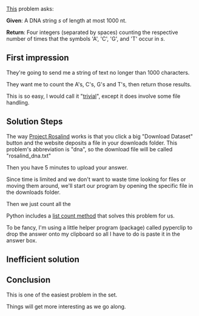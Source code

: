 [This](https://rosalind.info/problems/dna/) problem asks:

**Given**: A DNA string _s_ of length at most 1000 nt.

**Return**: Four integers (separated by spaces) counting the respective number of times that the symbols 'A', 'C', 'G', and 'T' occur in _s_.

## First impression
They're going to send me a string of text no longer than 1000 characters.

They want me to count the A's, C's, G's and T's, then return those results.

This is so easy, I would call it "[trivial](https://science.awjunaid.com/math/difference-between-trivial-vs-non-trivial-problem/)", except it does involve some file handling. 

## Solution Steps
The way [Project Rosalind](https://rosalind.info/about/) works is that you click a big "Download Dataset" button and the website deposits a file in your downloads folder.
This problem's abbreviation is "dna", so the download file will be called "rosalind_dna.txt"

Then you have 5 minutes to upload your answer. 

Since time is limited and we don't want to waste time looking for files or moving them around, we'll start our program by opening the specific file in the downloads folder.

Then we just count all the 

Python includes a [list count method](https://www.w3schools.com/python/ref_list_count.asp) that solves this problem for us.

To be fancy, I'm using a little helper program (package) called pyperclip to drop the answer onto my clipboard so all I have to do is paste it in the answer box.
## Inefficient solution


## Conclusion
This is one of the easiest problem in the set.

Things will get more interesting as we go along.



